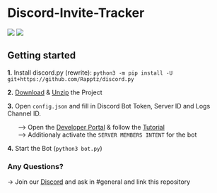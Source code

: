 # Discord-Invite-Tracker

<a href="https://discord.gg/nPwjaJk"><img src="https://discord.com/api/guilds/757966278936756345/embed.png"/></a>
<a href="https://github.com/GregTCLTK/Discord-Invite-Tracker/fork"><img src="https://img.shields.io/badge/PRs-welcome-brightgreen.svg?style=flat-square" /></a>
## Getting started
**1.** Install discord.py (rewrite): `python3 -m pip install -U git+https://github.com/Rapptz/discord.py`

**2.** [Download](https://github.com/GregTCLTK/Discord-Invite-Tracker/archive/master.zip) & [Unzip](https://www.7-zip.org) the Project

**3.** Open `config.json` and fill in Discord Bot Token, Server ID and Logs Channel ID.

       --> Open the [Developer Portal](https://discord.com/developers/applications/me/create) & follow the [Tutorial](https://i.imgur.com/vR4C6Mh.gif)\
       --> Additionaly activate the `SERVER MEMBERS INTENT` for the bot

**4.** Start the Bot (`python3 bot.py`)

### Any Questions?
-> Join our [Discord](https://discord.gg/nPwjaJk) and ask in #general and link this repository
